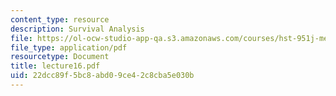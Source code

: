 ```yaml
---
content_type: resource
description: Survival Analysis
file: https://ol-ocw-studio-app-qa.s3.amazonaws.com/courses/hst-951j-medical-decision-support-spring-2003/22dcc89f5bc8abd09ce42c8cba5e030b_lecture16.pdf
file_type: application/pdf
resourcetype: Document
title: lecture16.pdf
uid: 22dcc89f-5bc8-abd0-9ce4-2c8cba5e030b
---
```

